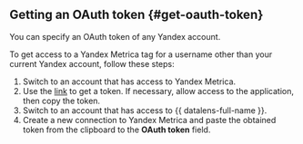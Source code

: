## Getting an OAuth token {#get-oauth-token}

You can specify an OAuth token of any Yandex account.

To get access to a Yandex Metrica tag for a username other than your current Yandex account, follow these steps:

1. Switch to an account that has access to Yandex Metrica.
1. Use the [link](https://oauth.yandex.com/authorize?response_type=token&client_id=4f802221a95340dd9417c04bc30606b5) to get a token. If necessary, allow access to the application, then copy the token.
1. Switch to an account that has access to {{ datalens-full-name }}.
1. Create a new connection to Yandex Metrica and paste the obtained token from the clipboard to the **OAuth token** field.

